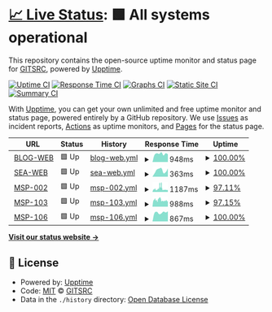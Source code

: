 # [📈 Live Status](https://gitsrc.github.io/upptime): <!--live status--> **🟩 All systems operational**

This repository contains the open-source uptime monitor and status page for [GITSRC](https://blog.icorer.com), powered by [Upptime](https://github.com/upptime/upptime).

[![Uptime CI](https://github.com/gitsrc/upptime/workflows/Uptime%20CI/badge.svg)](https://github.com/gitsrc/upptime/actions?query=workflow%3A%22Uptime+CI%22)
[![Response Time CI](https://github.com/gitsrc/upptime/workflows/Response%20Time%20CI/badge.svg)](https://github.com/gitsrc/upptime/actions?query=workflow%3A%22Response+Time+CI%22)
[![Graphs CI](https://github.com/gitsrc/upptime/workflows/Graphs%20CI/badge.svg)](https://github.com/gitsrc/upptime/actions?query=workflow%3A%22Graphs+CI%22)
[![Static Site CI](https://github.com/gitsrc/upptime/workflows/Static%20Site%20CI/badge.svg)](https://github.com/gitsrc/upptime/actions?query=workflow%3A%22Static+Site+CI%22)
[![Summary CI](https://github.com/gitsrc/upptime/workflows/Summary%20CI/badge.svg)](https://github.com/gitsrc/upptime/actions?query=workflow%3A%22Summary+CI%22)

With [Upptime](https://upptime.js.org), you can get your own unlimited and free uptime monitor and status page, powered entirely by a GitHub repository. We use [Issues](https://github.com/gitsrc/upptime/issues) as incident reports, [Actions](https://github.com/gitsrc/upptime/actions) as uptime monitors, and [Pages](https://gitsrc.github.io/upptime) for the status page.

<!--start: status pages-->
<!-- This summary is generated by Upptime (https://github.com/upptime/upptime) -->
<!-- Do not edit this manually, your changes will be overwritten -->
<!-- prettier-ignore -->
| URL | Status | History | Response Time | Uptime |
| --- | ------ | ------- | ------------- | ------ |
| <img alt="" src="https://favicons.githubusercontent.com/blog.icorer.com" height="13"> [BLOG-WEB](https://blog.icorer.com) | 🟩 Up | [blog-web.yml](https://github.com/gitsrc/upptime/commits/HEAD/history/blog-web.yml) | <details><summary><img alt="Response time graph" src="./graphs/blog-web/response-time-week.png" height="20"> 948ms</summary><br><a href="https://health.icorer.com/history/blog-web"><img alt="Response time 1079" src="https://img.shields.io/endpoint?url=https%3A%2F%2Fraw.githubusercontent.com%2Fgitsrc%2Fupptime%2FHEAD%2Fapi%2Fblog-web%2Fresponse-time.json"></a><br><a href="https://health.icorer.com/history/blog-web"><img alt="24-hour response time 907" src="https://img.shields.io/endpoint?url=https%3A%2F%2Fraw.githubusercontent.com%2Fgitsrc%2Fupptime%2FHEAD%2Fapi%2Fblog-web%2Fresponse-time-day.json"></a><br><a href="https://health.icorer.com/history/blog-web"><img alt="7-day response time 948" src="https://img.shields.io/endpoint?url=https%3A%2F%2Fraw.githubusercontent.com%2Fgitsrc%2Fupptime%2FHEAD%2Fapi%2Fblog-web%2Fresponse-time-week.json"></a><br><a href="https://health.icorer.com/history/blog-web"><img alt="30-day response time 1049" src="https://img.shields.io/endpoint?url=https%3A%2F%2Fraw.githubusercontent.com%2Fgitsrc%2Fupptime%2FHEAD%2Fapi%2Fblog-web%2Fresponse-time-month.json"></a><br><a href="https://health.icorer.com/history/blog-web"><img alt="1-year response time 1079" src="https://img.shields.io/endpoint?url=https%3A%2F%2Fraw.githubusercontent.com%2Fgitsrc%2Fupptime%2FHEAD%2Fapi%2Fblog-web%2Fresponse-time-year.json"></a></details> | <details><summary><a href="https://health.icorer.com/history/blog-web">100.00%</a></summary><a href="https://health.icorer.com/history/blog-web"><img alt="All-time uptime 99.98%" src="https://img.shields.io/endpoint?url=https%3A%2F%2Fraw.githubusercontent.com%2Fgitsrc%2Fupptime%2FHEAD%2Fapi%2Fblog-web%2Fuptime.json"></a><br><a href="https://health.icorer.com/history/blog-web"><img alt="24-hour uptime 100.00%" src="https://img.shields.io/endpoint?url=https%3A%2F%2Fraw.githubusercontent.com%2Fgitsrc%2Fupptime%2FHEAD%2Fapi%2Fblog-web%2Fuptime-day.json"></a><br><a href="https://health.icorer.com/history/blog-web"><img alt="7-day uptime 100.00%" src="https://img.shields.io/endpoint?url=https%3A%2F%2Fraw.githubusercontent.com%2Fgitsrc%2Fupptime%2FHEAD%2Fapi%2Fblog-web%2Fuptime-week.json"></a><br><a href="https://health.icorer.com/history/blog-web"><img alt="30-day uptime 100.00%" src="https://img.shields.io/endpoint?url=https%3A%2F%2Fraw.githubusercontent.com%2Fgitsrc%2Fupptime%2FHEAD%2Fapi%2Fblog-web%2Fuptime-month.json"></a><br><a href="https://health.icorer.com/history/blog-web"><img alt="1-year uptime 99.98%" src="https://img.shields.io/endpoint?url=https%3A%2F%2Fraw.githubusercontent.com%2Fgitsrc%2Fupptime%2FHEAD%2Fapi%2Fblog-web%2Fuptime-year.json"></a></details>
| <img alt="" src="https://favicons.githubusercontent.com/sea.cloudslit.xyz" height="13"> [SEA-WEB](https://sea.cloudslit.xyz) | 🟩 Up | [sea-web.yml](https://github.com/gitsrc/upptime/commits/HEAD/history/sea-web.yml) | <details><summary><img alt="Response time graph" src="./graphs/sea-web/response-time-week.png" height="20"> 363ms</summary><br><a href="https://health.icorer.com/history/sea-web"><img alt="Response time 683" src="https://img.shields.io/endpoint?url=https%3A%2F%2Fraw.githubusercontent.com%2Fgitsrc%2Fupptime%2FHEAD%2Fapi%2Fsea-web%2Fresponse-time.json"></a><br><a href="https://health.icorer.com/history/sea-web"><img alt="24-hour response time 474" src="https://img.shields.io/endpoint?url=https%3A%2F%2Fraw.githubusercontent.com%2Fgitsrc%2Fupptime%2FHEAD%2Fapi%2Fsea-web%2Fresponse-time-day.json"></a><br><a href="https://health.icorer.com/history/sea-web"><img alt="7-day response time 363" src="https://img.shields.io/endpoint?url=https%3A%2F%2Fraw.githubusercontent.com%2Fgitsrc%2Fupptime%2FHEAD%2Fapi%2Fsea-web%2Fresponse-time-week.json"></a><br><a href="https://health.icorer.com/history/sea-web"><img alt="30-day response time 443" src="https://img.shields.io/endpoint?url=https%3A%2F%2Fraw.githubusercontent.com%2Fgitsrc%2Fupptime%2FHEAD%2Fapi%2Fsea-web%2Fresponse-time-month.json"></a><br><a href="https://health.icorer.com/history/sea-web"><img alt="1-year response time 683" src="https://img.shields.io/endpoint?url=https%3A%2F%2Fraw.githubusercontent.com%2Fgitsrc%2Fupptime%2FHEAD%2Fapi%2Fsea-web%2Fresponse-time-year.json"></a></details> | <details><summary><a href="https://health.icorer.com/history/sea-web">100.00%</a></summary><a href="https://health.icorer.com/history/sea-web"><img alt="All-time uptime 99.72%" src="https://img.shields.io/endpoint?url=https%3A%2F%2Fraw.githubusercontent.com%2Fgitsrc%2Fupptime%2FHEAD%2Fapi%2Fsea-web%2Fuptime.json"></a><br><a href="https://health.icorer.com/history/sea-web"><img alt="24-hour uptime 100.00%" src="https://img.shields.io/endpoint?url=https%3A%2F%2Fraw.githubusercontent.com%2Fgitsrc%2Fupptime%2FHEAD%2Fapi%2Fsea-web%2Fuptime-day.json"></a><br><a href="https://health.icorer.com/history/sea-web"><img alt="7-day uptime 100.00%" src="https://img.shields.io/endpoint?url=https%3A%2F%2Fraw.githubusercontent.com%2Fgitsrc%2Fupptime%2FHEAD%2Fapi%2Fsea-web%2Fuptime-week.json"></a><br><a href="https://health.icorer.com/history/sea-web"><img alt="30-day uptime 100.00%" src="https://img.shields.io/endpoint?url=https%3A%2F%2Fraw.githubusercontent.com%2Fgitsrc%2Fupptime%2FHEAD%2Fapi%2Fsea-web%2Fuptime-month.json"></a><br><a href="https://health.icorer.com/history/sea-web"><img alt="1-year uptime 99.72%" src="https://img.shields.io/endpoint?url=https%3A%2F%2Fraw.githubusercontent.com%2Fgitsrc%2Fupptime%2FHEAD%2Fapi%2Fsea-web%2Fuptime-year.json"></a></details>
| <img alt="" src="https://favicons.githubusercontent.com/msp-portal.gw002.oneitfarm.com" height="13"> [MSP-002](https://msp-portal.gw002.oneitfarm.com/) | 🟩 Up | [msp-002.yml](https://github.com/gitsrc/upptime/commits/HEAD/history/msp-002.yml) | <details><summary><img alt="Response time graph" src="./graphs/msp-002/response-time-week.png" height="20"> 1187ms</summary><br><a href="https://health.icorer.com/history/msp-002"><img alt="Response time 943" src="https://img.shields.io/endpoint?url=https%3A%2F%2Fraw.githubusercontent.com%2Fgitsrc%2Fupptime%2FHEAD%2Fapi%2Fmsp-002%2Fresponse-time.json"></a><br><a href="https://health.icorer.com/history/msp-002"><img alt="24-hour response time 851" src="https://img.shields.io/endpoint?url=https%3A%2F%2Fraw.githubusercontent.com%2Fgitsrc%2Fupptime%2FHEAD%2Fapi%2Fmsp-002%2Fresponse-time-day.json"></a><br><a href="https://health.icorer.com/history/msp-002"><img alt="7-day response time 1187" src="https://img.shields.io/endpoint?url=https%3A%2F%2Fraw.githubusercontent.com%2Fgitsrc%2Fupptime%2FHEAD%2Fapi%2Fmsp-002%2Fresponse-time-week.json"></a><br><a href="https://health.icorer.com/history/msp-002"><img alt="30-day response time 1107" src="https://img.shields.io/endpoint?url=https%3A%2F%2Fraw.githubusercontent.com%2Fgitsrc%2Fupptime%2FHEAD%2Fapi%2Fmsp-002%2Fresponse-time-month.json"></a><br><a href="https://health.icorer.com/history/msp-002"><img alt="1-year response time 943" src="https://img.shields.io/endpoint?url=https%3A%2F%2Fraw.githubusercontent.com%2Fgitsrc%2Fupptime%2FHEAD%2Fapi%2Fmsp-002%2Fresponse-time-year.json"></a></details> | <details><summary><a href="https://health.icorer.com/history/msp-002">97.11%</a></summary><a href="https://health.icorer.com/history/msp-002"><img alt="All-time uptime 98.89%" src="https://img.shields.io/endpoint?url=https%3A%2F%2Fraw.githubusercontent.com%2Fgitsrc%2Fupptime%2FHEAD%2Fapi%2Fmsp-002%2Fuptime.json"></a><br><a href="https://health.icorer.com/history/msp-002"><img alt="24-hour uptime 91.37%" src="https://img.shields.io/endpoint?url=https%3A%2F%2Fraw.githubusercontent.com%2Fgitsrc%2Fupptime%2FHEAD%2Fapi%2Fmsp-002%2Fuptime-day.json"></a><br><a href="https://health.icorer.com/history/msp-002"><img alt="7-day uptime 97.11%" src="https://img.shields.io/endpoint?url=https%3A%2F%2Fraw.githubusercontent.com%2Fgitsrc%2Fupptime%2FHEAD%2Fapi%2Fmsp-002%2Fuptime-week.json"></a><br><a href="https://health.icorer.com/history/msp-002"><img alt="30-day uptime 97.13%" src="https://img.shields.io/endpoint?url=https%3A%2F%2Fraw.githubusercontent.com%2Fgitsrc%2Fupptime%2FHEAD%2Fapi%2Fmsp-002%2Fuptime-month.json"></a><br><a href="https://health.icorer.com/history/msp-002"><img alt="1-year uptime 98.89%" src="https://img.shields.io/endpoint?url=https%3A%2F%2Fraw.githubusercontent.com%2Fgitsrc%2Fupptime%2FHEAD%2Fapi%2Fmsp-002%2Fuptime-year.json"></a></details>
| <img alt="" src="https://favicons.githubusercontent.com/msp-portal.gw103.oneitfarm.com" height="13"> [MSP-103](https://msp-portal.gw103.oneitfarm.com/) | 🟩 Up | [msp-103.yml](https://github.com/gitsrc/upptime/commits/HEAD/history/msp-103.yml) | <details><summary><img alt="Response time graph" src="./graphs/msp-103/response-time-week.png" height="20"> 988ms</summary><br><a href="https://health.icorer.com/history/msp-103"><img alt="Response time 954" src="https://img.shields.io/endpoint?url=https%3A%2F%2Fraw.githubusercontent.com%2Fgitsrc%2Fupptime%2FHEAD%2Fapi%2Fmsp-103%2Fresponse-time.json"></a><br><a href="https://health.icorer.com/history/msp-103"><img alt="24-hour response time 885" src="https://img.shields.io/endpoint?url=https%3A%2F%2Fraw.githubusercontent.com%2Fgitsrc%2Fupptime%2FHEAD%2Fapi%2Fmsp-103%2Fresponse-time-day.json"></a><br><a href="https://health.icorer.com/history/msp-103"><img alt="7-day response time 988" src="https://img.shields.io/endpoint?url=https%3A%2F%2Fraw.githubusercontent.com%2Fgitsrc%2Fupptime%2FHEAD%2Fapi%2Fmsp-103%2Fresponse-time-week.json"></a><br><a href="https://health.icorer.com/history/msp-103"><img alt="30-day response time 1084" src="https://img.shields.io/endpoint?url=https%3A%2F%2Fraw.githubusercontent.com%2Fgitsrc%2Fupptime%2FHEAD%2Fapi%2Fmsp-103%2Fresponse-time-month.json"></a><br><a href="https://health.icorer.com/history/msp-103"><img alt="1-year response time 954" src="https://img.shields.io/endpoint?url=https%3A%2F%2Fraw.githubusercontent.com%2Fgitsrc%2Fupptime%2FHEAD%2Fapi%2Fmsp-103%2Fresponse-time-year.json"></a></details> | <details><summary><a href="https://health.icorer.com/history/msp-103">97.15%</a></summary><a href="https://health.icorer.com/history/msp-103"><img alt="All-time uptime 98.90%" src="https://img.shields.io/endpoint?url=https%3A%2F%2Fraw.githubusercontent.com%2Fgitsrc%2Fupptime%2FHEAD%2Fapi%2Fmsp-103%2Fuptime.json"></a><br><a href="https://health.icorer.com/history/msp-103"><img alt="24-hour uptime 91.44%" src="https://img.shields.io/endpoint?url=https%3A%2F%2Fraw.githubusercontent.com%2Fgitsrc%2Fupptime%2FHEAD%2Fapi%2Fmsp-103%2Fuptime-day.json"></a><br><a href="https://health.icorer.com/history/msp-103"><img alt="7-day uptime 97.15%" src="https://img.shields.io/endpoint?url=https%3A%2F%2Fraw.githubusercontent.com%2Fgitsrc%2Fupptime%2FHEAD%2Fapi%2Fmsp-103%2Fuptime-week.json"></a><br><a href="https://health.icorer.com/history/msp-103"><img alt="30-day uptime 97.16%" src="https://img.shields.io/endpoint?url=https%3A%2F%2Fraw.githubusercontent.com%2Fgitsrc%2Fupptime%2FHEAD%2Fapi%2Fmsp-103%2Fuptime-month.json"></a><br><a href="https://health.icorer.com/history/msp-103"><img alt="1-year uptime 98.90%" src="https://img.shields.io/endpoint?url=https%3A%2F%2Fraw.githubusercontent.com%2Fgitsrc%2Fupptime%2FHEAD%2Fapi%2Fmsp-103%2Fuptime-year.json"></a></details>
| <img alt="" src="https://favicons.githubusercontent.com/msp-portal.gw106.oneitfarm.com" height="13"> [MSP-106](https://msp-portal.gw106.oneitfarm.com/) | 🟩 Up | [msp-106.yml](https://github.com/gitsrc/upptime/commits/HEAD/history/msp-106.yml) | <details><summary><img alt="Response time graph" src="./graphs/msp-106/response-time-week.png" height="20"> 867ms</summary><br><a href="https://health.icorer.com/history/msp-106"><img alt="Response time 904" src="https://img.shields.io/endpoint?url=https%3A%2F%2Fraw.githubusercontent.com%2Fgitsrc%2Fupptime%2FHEAD%2Fapi%2Fmsp-106%2Fresponse-time.json"></a><br><a href="https://health.icorer.com/history/msp-106"><img alt="24-hour response time 979" src="https://img.shields.io/endpoint?url=https%3A%2F%2Fraw.githubusercontent.com%2Fgitsrc%2Fupptime%2FHEAD%2Fapi%2Fmsp-106%2Fresponse-time-day.json"></a><br><a href="https://health.icorer.com/history/msp-106"><img alt="7-day response time 867" src="https://img.shields.io/endpoint?url=https%3A%2F%2Fraw.githubusercontent.com%2Fgitsrc%2Fupptime%2FHEAD%2Fapi%2Fmsp-106%2Fresponse-time-week.json"></a><br><a href="https://health.icorer.com/history/msp-106"><img alt="30-day response time 889" src="https://img.shields.io/endpoint?url=https%3A%2F%2Fraw.githubusercontent.com%2Fgitsrc%2Fupptime%2FHEAD%2Fapi%2Fmsp-106%2Fresponse-time-month.json"></a><br><a href="https://health.icorer.com/history/msp-106"><img alt="1-year response time 904" src="https://img.shields.io/endpoint?url=https%3A%2F%2Fraw.githubusercontent.com%2Fgitsrc%2Fupptime%2FHEAD%2Fapi%2Fmsp-106%2Fresponse-time-year.json"></a></details> | <details><summary><a href="https://health.icorer.com/history/msp-106">100.00%</a></summary><a href="https://health.icorer.com/history/msp-106"><img alt="All-time uptime 100.00%" src="https://img.shields.io/endpoint?url=https%3A%2F%2Fraw.githubusercontent.com%2Fgitsrc%2Fupptime%2FHEAD%2Fapi%2Fmsp-106%2Fuptime.json"></a><br><a href="https://health.icorer.com/history/msp-106"><img alt="24-hour uptime 100.00%" src="https://img.shields.io/endpoint?url=https%3A%2F%2Fraw.githubusercontent.com%2Fgitsrc%2Fupptime%2FHEAD%2Fapi%2Fmsp-106%2Fuptime-day.json"></a><br><a href="https://health.icorer.com/history/msp-106"><img alt="7-day uptime 100.00%" src="https://img.shields.io/endpoint?url=https%3A%2F%2Fraw.githubusercontent.com%2Fgitsrc%2Fupptime%2FHEAD%2Fapi%2Fmsp-106%2Fuptime-week.json"></a><br><a href="https://health.icorer.com/history/msp-106"><img alt="30-day uptime 100.00%" src="https://img.shields.io/endpoint?url=https%3A%2F%2Fraw.githubusercontent.com%2Fgitsrc%2Fupptime%2FHEAD%2Fapi%2Fmsp-106%2Fuptime-month.json"></a><br><a href="https://health.icorer.com/history/msp-106"><img alt="1-year uptime 100.00%" src="https://img.shields.io/endpoint?url=https%3A%2F%2Fraw.githubusercontent.com%2Fgitsrc%2Fupptime%2FHEAD%2Fapi%2Fmsp-106%2Fuptime-year.json"></a></details>

<!--end: status pages-->

[**Visit our status website →**](https://gitsrc.github.io/upptime)

## 📄 License

- Powered by: [Upptime](https://github.com/upptime/upptime)
- Code: [MIT](./LICENSE) © [GITSRC](https://blog.icorer.com)
- Data in the `./history` directory: [Open Database License](https://opendatacommons.org/licenses/odbl/1-0/)
